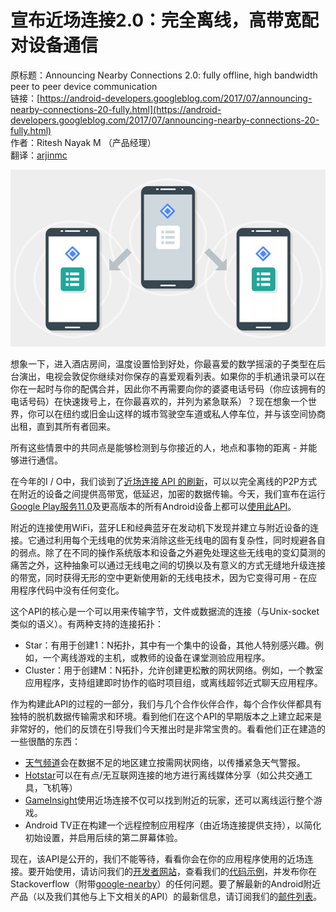 # 宣布近场连接2.0：完全离线，高带宽配对设备通信

原标题：Announcing Nearby Connections 2.0: fully offline, high bandwidth peer to peer device communication  
链接：[https://android-developers.googleblog.com/2017/07/announcing-nearby-connections-20-fully.html](https://android-developers.googleblog.com/2017/07/announcing-nearby-connections-20-fully.html)  
作者：Ritesh Nayak M （产品经理）  
翻译：[arjinmc](https://github.com/arjnmc)  

![img](../images/2017.7.31.png)  

想象一下，进入酒店房间，温度设置恰到好处，你最喜爱的数学摇滚的子类型在后台演出，电视会敦促你继续对你保存的喜爱观看列表。如果你的手机通讯录可以在你在一起时与你的配偶合并，因此你不再需要向你的婆婆电话号码（你应该拥有的电话号码）在快速拨号上，在你最喜欢的，并列为紧急联系）？现在想象一个世界，你可以在纽约或旧金山这样的城市驾驶空车道或私人停车位，并与该空间协商 出租，直到其所有者回来。

所有这些情景中的共同点是能够检测到与你接近的人，地点和事物的距离 - 并能够进行通信。

在今年的I / O中，我们谈到了[近场连接 API 的刷新](https://youtu.be/1a0wII96cpE?t=23m2s)，可以以完全离线的P2P方式在附近的设备之间提供高带宽，低延迟，加密的数据传输。今天，我们宣布在运行[Google Play服务11.0](https://developers.google.com/android/guides/releases#june_2017_-_version_110)及更高版本的所有Android设备上都可以[使用此API](https://developers.google.com/nearby/connections/overview)。 

附近的连接使用WiFi，蓝牙LE和经典蓝牙在发动机下发现并建立与附近设备的连接。它通过利用每个无线电的优势来消除这些无线电的固有复杂性，同时规避各自的弱点。除了在不同的操作系统版本和设备之外避免处理这些无线电的变幻莫测的痛苦之外，这种抽象可以通过无线电之间的切换以及有意义的方式无缝地升级连接的带宽，同时获得无形的空中更新使用新的无线电技术，因为它变得可用 - 在应用程序代码中没有任何变化。 

这个API的核心是一个可以用来传输字节，文件或数据流的连接（与Unix-socket类似的语义）。有两种支持的连接拓扑：

* Star：有用于创建1：N拓扑，其中有一个集中的设备，其他人特别感兴趣。例如，一个离线游戏的主机，或教师的设备在课堂测验应用程序。
* Cluster：用于创建M：N拓扑，允许创建更松散的网状网络。例如，一个教室应用程序，支持组建即时协作的临时项目组，或离线超邻近式聊天应用程序。

作为构建此API的过程的一部分，我们与几个合作伙伴合作，每个合作伙伴都具有独特的脱机数据传输需求和环境。看到他们在这个API的早期版本之上建立起来是非常好的，他们的反馈在引导我们今天推出时是非常宝贵的。看看他们正在建造的一些很酷的东西：

* [天气频道](https://play.google.com/store/apps/details?id=com.weather.Weather)会在数据不足的地区建立按需网状网络，以传播紧急天气警报。
* [Hotstar](https://play.google.com/store/apps/details?id=in.startv.hotstar)可以在有点/无互联网连接的地方进行离线媒体分享（如公共交通工具，飞机等）
* [GameInsight](https://play.google.com/store/apps/details?id=com.gameinsight.gobandroid&hl=en)使用近场连接不仅可以找到附近的玩家，还可以离线运行整个游戏。
* Android TV正在构建一个远程控制应用程序（由近场连接提供支持），以简化初始设置，并启用后续的第二屏幕体验。

现在，该API是公开的，我们不能等待，看看你会在你的应用程序使用的近场连接。要开始使用，请访问我们的[开发者网站](https://developers.google.com/nearby/connections/overview)，查看我们的[代码示例](https://github.com/googlesamples/android-nearby/tree/master/connections)，并发布你在Stackoverflow（附带[google-nearby](https://stackoverflow.com/tags/google-nearby/info)）的任何问题。要了解最新的Android附近产品（以及我们其他与上下文相关的API）的最新信息，请订阅我们的[邮件列表](https://groups.google.com/forum/#!members/google-context-apis/join)。